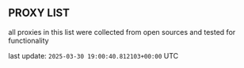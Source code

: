 ## PROXY LIST

all proxies in this list were collected from open sources and tested for functionality

last update: `2025-03-30 19:00:40.812103+00:00` UTC